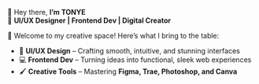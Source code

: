 👋 Hey there, **I’m TONYE**  
🎨 **UI/UX Designer | Frontend Dev | Digital Creator**  

🌟 Welcome to my creative space! Here’s what I bring to the table:  

- 🎨 **UI/UX Design** – Crafting smooth, intuitive, and stunning interfaces  
- 💻 **Frontend Dev** – Turning ideas into functional, sleek web experiences  
- 🖌️ **Creative Tools** – Mastering **Figma, Trae, Photoshop, and Canva**  

<!---
illegaltonye/illegaltonye is a ✨ special ✨ repository because its `README.md` (this file) appears on your GitHub profile.
You can click the Preview link to take a look at your changes.
--->
